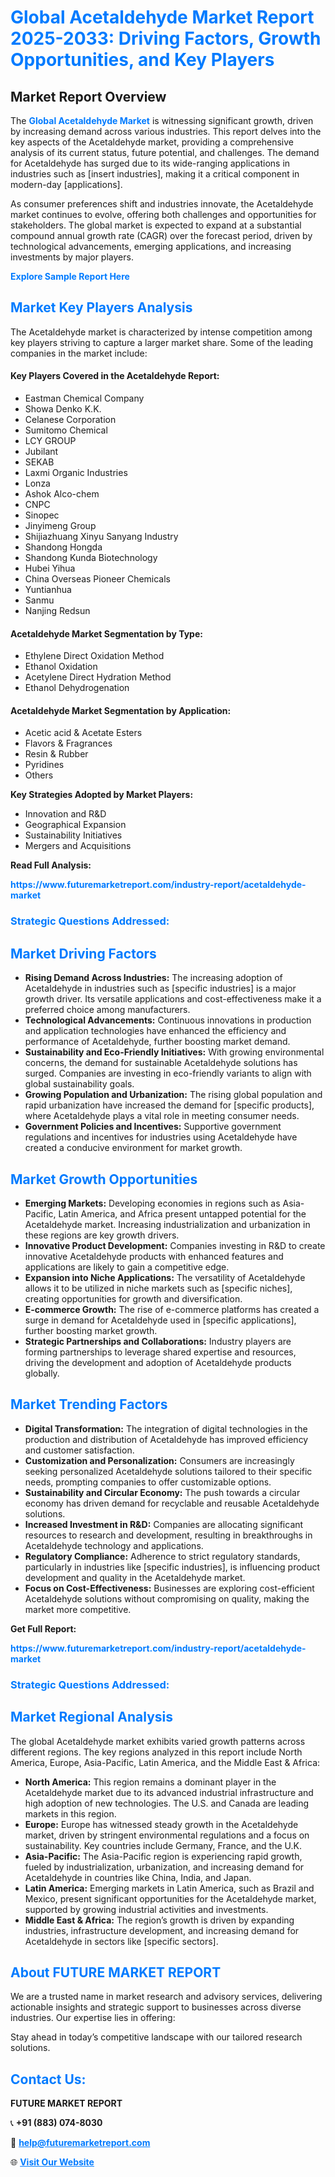 <h1 style="color: #007BFF;">Global Acetaldehyde Market Report 2025-2033: Driving Factors, Growth Opportunities, and Key Players</h1>

<section id="overview">
<h2>Market Report Overview</h2>
<p>The <a href="https://www.futuremarketreport.com/industry-report/acetaldehyde-market" style="color: #007BFF; text-decoration: none;"><strong>Global Acetaldehyde Market</strong></a> is witnessing significant growth, driven by increasing demand across various industries. This report delves into the key aspects of the Acetaldehyde market, providing a comprehensive analysis of its current status, future potential, and challenges. The demand for Acetaldehyde has surged due to its wide-ranging applications in industries such as [insert industries], making it a critical component in modern-day [applications].</p>
<p>As consumer preferences shift and industries innovate, the Acetaldehyde market continues to evolve, offering both challenges and opportunities for stakeholders. The global market is expected to expand at a substantial compound annual growth rate (CAGR) over the forecast period, driven by technological advancements, emerging applications, and increasing investments by major players.</p>
</section>

<section id="overview">
<p><a href="https://www.futuremarketreport.com/request-sample/reportId=91287" style="color: #007BFF; text-decoration: none;"><strong>Explore Sample Report Here</strong></a></p>
</section>

<section id="key-players">
<h2 style="color: #007BFF;">Market Key Players Analysis</h2>
<p>The Acetaldehyde market is characterized by intense competition among key players striving to capture a larger market share. Some of the leading companies in the market include:</p>
<h4>Key Players Covered in the Acetaldehyde Report:</h4>
<ul><li>Eastman Chemical Company</li><li>Showa Denko K.K.</li><li>Celanese Corporation</li><li>Sumitomo Chemical</li><li>LCY GROUP</li><li>Jubilant</li><li>SEKAB</li><li>Laxmi Organic Industries</li><li>Lonza</li><li>Ashok Alco-chem</li><li>CNPC</li><li>Sinopec</li><li>Jinyimeng Group</li><li>Shijiazhuang Xinyu Sanyang Industry</li><li>Shandong Hongda</li><li>Shandong Kunda Biotechnology</li><li>Hubei Yihua</li><li>China Overseas Pioneer Chemicals</li><li>Yuntianhua</li><li>Sanmu</li><li>Nanjing Redsun</li></ul>
<h4>Acetaldehyde Market Segmentation by Type:</h4>
<ul><li>Ethylene Direct Oxidation Method</li><li>Ethanol Oxidation</li><li>Acetylene Direct Hydration Method</li><li>Ethanol Dehydrogenation</li></ul>

<h4>Acetaldehyde Market Segmentation by Application:</h4>
<ul><li>Acetic acid &amp; Acetate Esters</li><li>Flavors &amp; Fragrances</li><li>Resin &amp; Rubber</li><li>Pyridines</li><li>Others</li></ul>
<p><strong>Key Strategies Adopted by Market Players:</strong></p>
<ul>
<li>Innovation and R&D</li>
<li>Geographical Expansion</li>
<li>Sustainability Initiatives</li>
<li>Mergers and Acquisitions</li>
</ul>
</section>

<section>
<p><strong>Read Full Analysis: </strong></p><a href="https://www.futuremarketreport.com/industry-report/acetaldehyde-market" style="color: #007BFF; text-decoration: none;"><strong>https://www.futuremarketreport.com/industry-report/acetaldehyde-market</strong></a>
<h3 style="color: #007BFF;">Strategic Questions Addressed:</h3>
</section>

<section id="driving-factors">
<h2 style="color: #007BFF;">Market Driving Factors</h2>
<ul>
<li><strong>Rising Demand Across Industries:</strong> The increasing adoption of Acetaldehyde in industries such as [specific industries] is a major growth driver. Its versatile applications and cost-effectiveness make it a preferred choice among manufacturers.</li>
<li><strong>Technological Advancements:</strong> Continuous innovations in production and application technologies have enhanced the efficiency and performance of Acetaldehyde, further boosting market demand.</li>
<li><strong>Sustainability and Eco-Friendly Initiatives:</strong> With growing environmental concerns, the demand for sustainable Acetaldehyde solutions has surged. Companies are investing in eco-friendly variants to align with global sustainability goals.</li>
<li><strong>Growing Population and Urbanization:</strong> The rising global population and rapid urbanization have increased the demand for [specific products], where Acetaldehyde plays a vital role in meeting consumer needs.</li>
<li><strong>Government Policies and Incentives:</strong> Supportive government regulations and incentives for industries using Acetaldehyde have created a conducive environment for market growth.</li>
</ul>
</section>

<section id="growth-opportunities">
<h2 style="color: #007BFF;">Market Growth Opportunities</h2>
<ul>
<li><strong>Emerging Markets:</strong> Developing economies in regions such as Asia-Pacific, Latin America, and Africa present untapped potential for the Acetaldehyde market. Increasing industrialization and urbanization in these regions are key growth drivers.</li>
<li><strong>Innovative Product Development:</strong> Companies investing in R&D to create innovative Acetaldehyde products with enhanced features and applications are likely to gain a competitive edge.</li>
<li><strong>Expansion into Niche Applications:</strong> The versatility of Acetaldehyde allows it to be utilized in niche markets such as [specific niches], creating opportunities for growth and diversification.</li>
<li><strong>E-commerce Growth:</strong> The rise of e-commerce platforms has created a surge in demand for Acetaldehyde used in [specific applications], further boosting market growth.</li>
<li><strong>Strategic Partnerships and Collaborations:</strong> Industry players are forming partnerships to leverage shared expertise and resources, driving the development and adoption of Acetaldehyde products globally.</li>
</ul>
</section>

<section id="trending-factors">
<h2 style="color: #007BFF;">Market Trending Factors</h2>
<ul>
<li><strong>Digital Transformation:</strong> The integration of digital technologies in the production and distribution of Acetaldehyde has improved efficiency and customer satisfaction.</li>
<li><strong>Customization and Personalization:</strong> Consumers are increasingly seeking personalized Acetaldehyde solutions tailored to their specific needs, prompting companies to offer customizable options.</li>
<li><strong>Sustainability and Circular Economy:</strong> The push towards a circular economy has driven demand for recyclable and reusable Acetaldehyde solutions.</li>
<li><strong>Increased Investment in R&D:</strong> Companies are allocating significant resources to research and development, resulting in breakthroughs in Acetaldehyde technology and applications.</li>
<li><strong>Regulatory Compliance:</strong> Adherence to strict regulatory standards, particularly in industries like [specific industries], is influencing product development and quality in the Acetaldehyde market.</li>
<li><strong>Focus on Cost-Effectiveness:</strong> Businesses are exploring cost-efficient Acetaldehyde solutions without compromising on quality, making the market more competitive.</li>
</ul>
</section>

<section>
<p><strong>Get Full Report: </strong></p><a href="https://www.futuremarketreport.com/industry-report/acetaldehyde-market" style="color: #007BFF; text-decoration: none;"><strong>https://www.futuremarketreport.com/industry-report/acetaldehyde-market</strong></a>
<h3 style="color: #007BFF;">Strategic Questions Addressed:</h3>
</section>


<section id="regional-analysis">
<h2 style="color: #007BFF;">Market Regional Analysis</h2>
<p>The global Acetaldehyde market exhibits varied growth patterns across different regions. The key regions analyzed in this report include North America, Europe, Asia-Pacific, Latin America, and the Middle East & Africa:</p>
<ul>
<li><strong>North America:</strong> This region remains a dominant player in the Acetaldehyde market due to its advanced industrial infrastructure and high adoption of new technologies. The U.S. and Canada are leading markets in this region.</li>
<li><strong>Europe:</strong> Europe has witnessed steady growth in the Acetaldehyde market, driven by stringent environmental regulations and a focus on sustainability. Key countries include Germany, France, and the U.K.</li>
<li><strong>Asia-Pacific:</strong> The Asia-Pacific region is experiencing rapid growth, fueled by industrialization, urbanization, and increasing demand for Acetaldehyde in countries like China, India, and Japan.</li>
<li><strong>Latin America:</strong> Emerging markets in Latin America, such as Brazil and Mexico, present significant opportunities for the Acetaldehyde market, supported by growing industrial activities and investments.</li>
<li><strong>Middle East & Africa:</strong> The region’s growth is driven by expanding industries, infrastructure development, and increasing demand for Acetaldehyde in sectors like [specific sectors].</li>
</ul>
</section>

<footer>
<h2 style="color: #007BFF;">About FUTURE MARKET REPORT</h2>
<p>We are a trusted name in market research and advisory services, delivering actionable insights and strategic support to businesses across diverse industries. Our expertise lies in offering:</p>

<p>Stay ahead in today’s competitive landscape with our tailored research solutions.</p>

<h2 style="color: #007BFF;">Contact Us:</h2>
<p><strong>FUTURE MARKET REPORT</strong></p>
<p>📞 <strong>+91 (883) 074-8030</strong></p>
<p>📧 <strong><a href="mailto:help@futuremarketreport.com" style="color: #007BFF;">help@futuremarketreport.com</a></strong></p>
<p>🌐 <strong><a href="https://www.futuremarketreport.com/" style="color: #007BFF;">Visit Our Website</a></strong></p>
</footer>